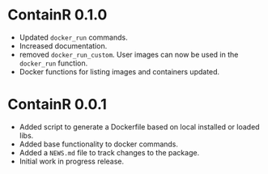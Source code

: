<!-- NEWS.md is maintained by https://cynkra.github.io/fledge, do not edit -->

# ContainR 0.1.0

- Updated `docker_run` commands.
- Increased documentation.
- removed `docker_run_custom`. User images can now be used in the `docker_run` function.
- Docker functions for listing images and containers updated.


# ContainR 0.0.1

* Added script to generate a Dockerfile based on local installed or loaded libs.
* Added base functionality to docker commands.
* Added a `NEWS.md` file to track changes to the package.
* Initial work in progress release.

